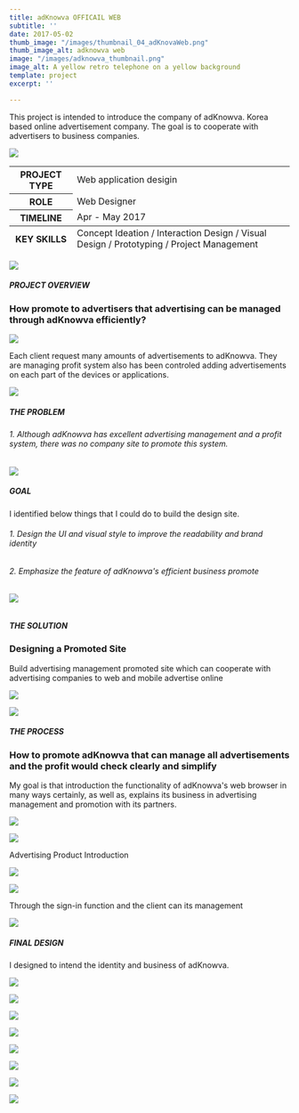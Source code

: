 ```yaml
---
title: adKnowva OFFICAIL WEB
subtitle: ''
date: 2017-05-02
thumb_image: "/images/thumbnail_04_adKnovaWeb.png"
thumb_image_alt: adknowva web
image: "/images/adknowva_thumbnail.png"
image_alt: A yellow retro telephone on a yellow background
template: project
excerpt: ''

---
```

This project is intended to introduce the company of adKnowva. Korea based online advertisement company. The goal is to cooperate with advertisers to business companies.

![](/images/empty_150.png)

<table> <thead>  
</thead>  
<tbody>  
<tr>  
<th>PROJECT TYPE</th>  
<td>Web application desigin</td>  
</tr>  
<tr>  
<th>ROLE</th>  
<td>Web Designer</td>  
</tr>  
<tr>  
<th>TIMELINE</th>  
<td>Apr - May 2017</td>  
</tr>  
</tbody>  
<tfoot>  
<tr>  
<th>KEY SKILLS</th>  
<td>Concept Ideation / Interaction Design / Visual Design / Prototyping / Project Management</td>  
</tr>  
</tfoot>  
</table>

![](/images/empty_150.png)

##### PROJECT OVERVIEW

### How promote to advertisers that advertising can be managed through adKnowva efficiently?

![](/images/overview.png)

Each client request many amounts of advertisements to adKnowva. They are managing profit system also has been controled adding advertisements on each part of the devices or applications.

![](/images/empty_150.png)

##### THE PROBLEM

###### 1. Although adKnowva has excellent advertising management and a profit system, there was no company site to promote this system.

![](/images/empty_100.png)

##### GOAL

I identified below things that I could do to build the design site.

###### 1. Design the UI and visual style to improve the readability and brand identity

###### 2. Emphasize the feature of adKnowva's efficient business promote

###### ![](/images/empty_100.png)

##### THE SOLUTION

### Designing a Promoted Site

Build advertising management promoted site which can cooperate with advertising companies to web and mobile advertise online

![](/images/adknowva_solution.gif)

![](/images/empty_150.png)

##### THE PROCESS

### How to promote adKnowva that can manage all advertisements and the profit would check clearly and simplify

My goal is that introduction the functionality of adKnowva's web browser in many ways certainly, as well as, explains its business in advertising management and promotion with its partners.

![](/images/empty_100.png)

![](/images/adknowva_process_01.png)

Advertising Product Introduction

![](/images/empty_100.png)

![](/images/adknowva_process_02.png)

Through the sign-in function and the client can its management

![](/images/empty_150.png)

##### FINAL DESIGN

I designed to intend the identity and business of adKnowva.

![](/images/empty_100.png)

![](/images/adknowva_final_01.gif)

![](/images/empty_100.png)

![](/images/adknowva_final_02.gif)

![](/images/empty_100.png)

![](/images/adknowva_final_03.gif)

![](/images/empty_100.png)

![](/images/adknowva_final_04.gif)